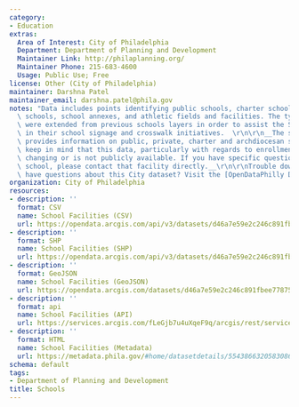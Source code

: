 ```yaml
---
category:
- Education
extras:
  Area of Interest: City of Philadelphia
  Department: Department of Planning and Development
  Maintainer Link: http://philaplanning.org/
  Maintainer Phone: 215-683-4600
  Usage: Public Use; Free
license: Other (City of Philadelphia)
maintainer: Darshna Patel
maintainer_email: darshna.patel@phila.gov
notes: "Data includes points identifying public schools, charter schools, many private\
  \ schools, school annexes, and athletic fields and facilities. The types of data\
  \ were extended from previous schools layers in order to assist the Streets Department\
  \ in their school signage and crosswalk initiatives.  \r\n\r\n__The schools layer\
  \ provides information on public, private, charter and archdiocesan schools. Please\
  \ keep in mind that this data, particularly with regards to enrollment, is constantly\
  \ changing or is not publicly available. If you have specific questions about a\
  \ school, please contact that facility directly.__\r\n\r\nTrouble downloading or\
  \ have questions about this City dataset? Visit the [OpenDataPhilly Discussion Group](http://www.phila.gov/data/discuss/)"
organization: City of Philadelphia
resources:
- description: ''
  format: CSV
  name: School Facilities (CSV)
  url: https://opendata.arcgis.com/api/v3/datasets/d46a7e59e2c246c891fbee778759717e_0/downloads/data?format=csv&spatialRefId=4326
- description: ''
  format: SHP
  name: School Facilities (SHP)
  url: https://opendata.arcgis.com/api/v3/datasets/d46a7e59e2c246c891fbee778759717e_0/downloads/data?format=shp&spatialRefId=4326
- description: ''
  format: GeoJSON
  name: School Facilities (GeoJSON)
  url: https://opendata.arcgis.com/datasets/d46a7e59e2c246c891fbee778759717e_0.geojson
- description: ''
  format: api
  name: School Facilities (API)
  url: https://services.arcgis.com/fLeGjb7u4uXqeF9q/arcgis/rest/services/Schools/FeatureServer/0/query?outFields=*&where=1%3D1
- description: ''
  format: HTML
  name: School Facilities (Metadata)
  url: https://metadata.phila.gov/#home/datasetdetails/5543866320583086178c4ef1/
schema: default
tags:
- Department of Planning and Development
title: Schools
---
```

